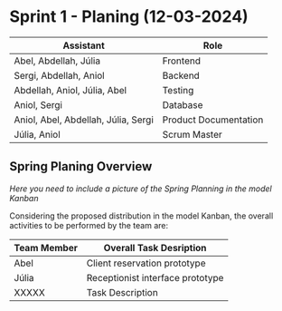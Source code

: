 # Sprint 1 - Planing (12-03-2024)

| **Assistant**                       | **Role**              |
| ----------------------------------- | --------------------- |
| Abel, Abdellah, Júlia               | Frontend              |
| Sergi, Abdellah, Aniol              | Backend               |
| Abdellah, Aniol, Júlia, Abel        | Testing               |
| Aniol, Sergi                        | Database              |
| Aniol, Abel, Abdellah, Júlia, Sergi | Product Documentation |
| Júlia, Aniol                        | Scrum Master          |

## Spring Planing Overview

_Here you need to include a picture of the Spring Planning in the model Kanban_

Considering the proposed distribution in the model Kanban, the overall activities to be performed by the team are:

| Team Member | Overall Task Desription          |
| ----------- | -------------------------------- |
| Abel        | Client reservation prototype     |
| Júlia       | Receptionist interface prototype |
| XXXXX       | Task Description                 |
